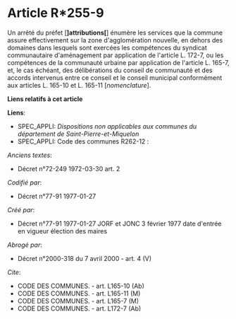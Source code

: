 # Article R*255-9

Un arrêté du préfet [**]attributions[**] énumère les services que la commune assure effectivement sur la zone d'agglomération
nouvelle, en dehors des domaines dans lesquels sont exercées les compétences du syndicat communautaire d'aménagement par
application de l'article L. 172-7, ou les compétences de la communauté urbaine par application de l'article L. 165-7, et, le
cas échéant, des délibérations du conseil de communauté et des accords intervenus entre ce conseil et le conseil municipal
conformément aux articles L. 165-10 et L. 165-11 [*nomenclature*].

**Liens relatifs à cet article**

**Liens**:

  - SPEC_APPLI: *Dispositions non applicables aux communes du département de Saint-Pierre-et-Miquelon*
  - SPEC_APPLI: Code des communes R262-12 :

_Anciens textes_:

  - Décret n°72-249 1972-03-30 art. 2

_Codifié par_:

  - Décret n°77-91 1977-01-27

_Créé par_:

  - Décret n°77-91 1977-01-27 JORF et JONC 3 février 1977 date d'entrée en vigueur élection des maires

_Abrogé par_:

  - Décret n°2000-318 du 7 avril 2000 - art. 4 (V)

_Cite_:

  - CODE DES COMMUNES. - art. L165-10 (Ab)
  - CODE DES COMMUNES. - art. L165-11 (M)
  - CODE DES COMMUNES. - art. L165-7 (M)
  - CODE DES COMMUNES. - art. L172-7 (Ab)
